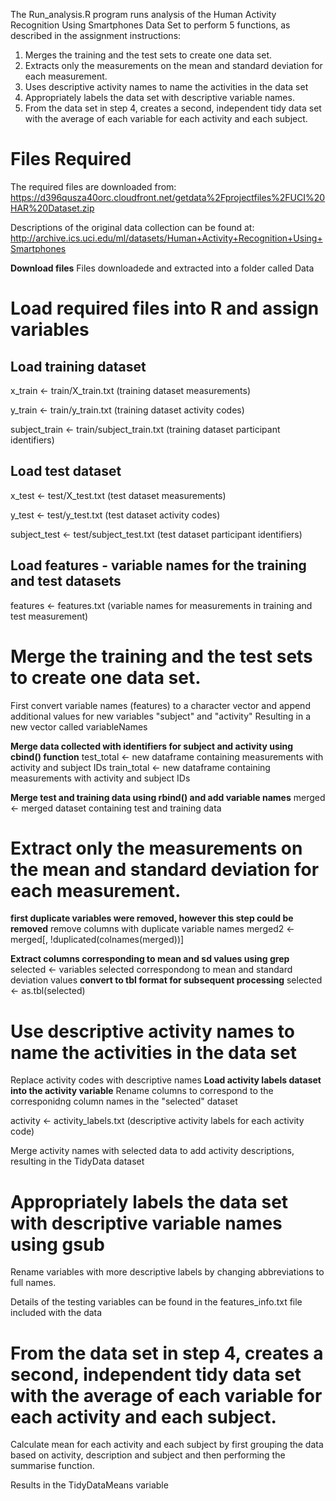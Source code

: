 The Run_analysis.R program runs analysis of the Human Activity Recognition Using Smartphones Data Set to perform 5 functions, as described
in the assignment instructions:


1. Merges the training and the test sets to create one data set.
2. Extracts only the measurements on the mean and standard deviation for each measurement.
3. Uses descriptive activity names to name the activities in the data set
4. Appropriately labels the data set with descriptive variable names.
5. From the data set in step 4, creates a second, independent tidy data set with the average of each variable for each activity and each subject.
  
# Files Required
The required files are downloaded from:
https://d396qusza40orc.cloudfront.net/getdata%2Fprojectfiles%2FUCI%20HAR%20Dataset.zip

Descriptions of the original data collection can be found at:
http://archive.ics.uci.edu/ml/datasets/Human+Activity+Recognition+Using+Smartphones

**Download files**
Files downloadede and extracted into a folder called Data

# Load required files into R and assign variables
## Load training dataset
x_train <- train/X_train.txt (training dataset measurements)

y_train <- train/y_train.txt (training dataset activity codes)

subject_train <- train/subject_train.txt (training dataset participant identifiers)

## Load test dataset
x_test <- test/X_test.txt (test dataset measurements)

y_test <- test/y_test.txt (test dataset activity codes)

subject_test <- test/subject_test.txt (test dataset participant identifiers)

## Load features - variable names for the training and test datasets
features <- features.txt (variable names for measurements in training and test measurement)

# Merge the training and the test sets to create one data set.
First convert variable names (features) to a character vector and append additional values for new variables "subject" and "activity"
Resulting in a new vector called variableNames

**Merge data collected with identifiers for subject and activity using cbind() function**
test_total <- new dataframe containing measurements with activity and subject IDs
train_total <- new dataframe containing measurements with activity and subject IDs

**Merge test and training data using rbind() and add variable names**
merged <- merged dataset containing test and training data

# Extract only the measurements on the mean and standard deviation for each measurement.
**first duplicate variables were removed, however this step could be removed**
remove columns with duplicate variable names
merged2 <- merged[, !duplicated(colnames(merged))]

**Extract columns corresponding to mean and sd values using grep**
selected <- variables selected correspondong to mean and standard deviation values
**convert to tbl format for subsequent processing**
selected <- as.tbl(selected)

# Use descriptive activity names to name the activities in the data set

Replace activity codes with descriptive names
**Load activity labels dataset into the activity variable**
Rename columns to correspond to the corresponidng column names in the "selected" dataset

activity <- activity_labels.txt (descriptive activity labels for each activity code)

Merge activity names with selected data to add activity descriptions, resulting in the TidyData dataset

# Appropriately labels the data set with descriptive variable names using gsub

Rename variables with more descriptive labels by changing abbreviations to full names. 

Details of the testing variables can be found in the features_info.txt file included with the data

# From the data set in step 4, creates a second, independent tidy data set with the average of each variable for each activity and each subject.

Calculate mean for each activity and each subject by first grouping the data based on activity, description and subject and then performing the summarise function. 

Results in the TidyDataMeans variable


